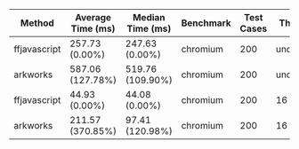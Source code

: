 | Method       | Average Time (ms) | Median Time (ms) | Benchmark | Test Cases | Threads   | N    |
|--------------|-------------------|------------------|-----------|------------|-----------|------|
| ffjavascript | 257.73 (0.00%)    | 247.63 (0.00%)   | chromium  | 200        | undefined | 4096 |
| arkworks     | 587.06 (127.78%)  | 519.76 (109.90%) | chromium  | 200        | undefined | 4096 |
| ffjavascript | 44.93 (0.00%)     | 44.08 (0.00%)    | chromium  | 200        | 16        | 4096 |
| arkworks     | 211.57 (370.85%)  | 97.41 (120.98%)  | chromium  | 200        | 16        | 4096 |